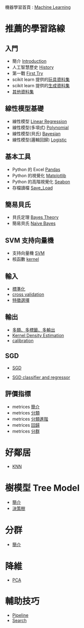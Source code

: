 
機器學習首頁 : [Machine Learning](https://tobytoy.github.io/OpenResource/machine-learning(scikit-learn)/)

# 推薦的學習路線

## 入門

- 簡介 [Introduction](%E7%B0%A1%E4%BB%8B(Introduction)/01-01%20Introduction_page)
- 人工智慧歷史 [History](%E7%B0%A1%E4%BB%8B(Introduction)/)
- 第一戰 [First Try](%E7%B0%A1%E4%BB%8B(Introduction)/01-02%20First_Try_page)
- scikit learn 提供的[玩具資料集](%E8%B3%87%E6%96%99%E9%9B%86(datasets)/01-03%20Toy-datasets_page)
- scikit learn 提供的[生成資料集](%E8%B3%87%E6%96%99%E9%9B%86(datasets)/01-04%20Generated-Datasets_page)
- [其他資料集](%E8%B3%87%E6%96%99%E9%9B%86(datasets)/01-05%20Other-Datasets_page)

## 線性模型基礎

- 線性模型 [Linear Regression](%E5%9F%BA%E6%9C%AC%E6%A8%A1%E5%9E%8B(basic-model)/%E7%B7%9A%E6%80%A7%E6%A8%A1%E5%9E%8B(Linear)/02-01%20Linear_Regression_page)
- 線性模型(多項式) [Polynomial](%E5%9F%BA%E6%9C%AC%E6%A8%A1%E5%9E%8B(basic-model)/%E7%B7%9A%E6%80%A7%E6%A8%A1%E5%9E%8B(Linear)/02-02%20Linear_Regression_Polynomial_page)
- 線性模型(貝氏) [Bayesian](%E5%9F%BA%E6%9C%AC%E6%A8%A1%E5%9E%8B(basic-model)/%E7%B7%9A%E6%80%A7%E6%A8%A1%E5%9E%8B(Linear)/02-03%20Linear_Regression_Bayesian_page)
- 線性模型(邏輯回歸) [Logistic](%E5%9F%BA%E6%9C%AC%E6%A8%A1%E5%9E%8B(basic-model)/%E7%B7%9A%E6%80%A7%E6%A8%A1%E5%9E%8B(Linear)/02-04%20Linear_Regression_Logistic_page)

## 基本工具

- Python 的 Excel [Pandas](%E5%85%B6%E4%BB%96%E5%B7%A5%E5%85%B7(other-tools)/00-01%20(Appendex)%20Pandas_page)
- Python 的視覺化 [Matplotlib](%E5%85%B6%E4%BB%96%E5%B7%A5%E5%85%B7(other-tools)/00-02%20(Appendex)%20Visualization_page)
- Python 的高階視覺化 [Seabon](%E5%85%B6%E4%BB%96%E5%B7%A5%E5%85%B7(other-tools)/00-03%20(Appendex)%20seabon_page)
- 存檔讀檔 [Save_Load](%E5%85%B6%E4%BB%96%E5%B7%A5%E5%85%B7(other-tools)/00-04%20(Appendex)%20Save_Load_page)

## 簡易貝氏

- 貝氏定理 [Bayes Theory](%E5%9F%BA%E6%9C%AC%E6%A8%A1%E5%9E%8B(basic-model)/%E8%B2%9D%E6%B0%8F(bayes)/03_01%20Bayes_Theory_page)
- 簡易貝氏 [Naive Bayes](%E5%9F%BA%E6%9C%AC%E6%A8%A1%E5%9E%8B(basic-model)/%E8%B2%9D%E6%B0%8F(bayes)/03_02%20Naive_Bayes_page)

## SVM 支持向量機

- 支持向量機 [SVM](%E5%9F%BA%E6%9C%AC%E6%A8%A1%E5%9E%8B(basic-model)/%E6%94%AF%E6%8C%81%E5%90%91%E9%87%8F%E6%A9%9F(SVM)/04_01%20Support_Vector_Machines_page)
- 核函數 [kernel](%E5%9F%BA%E6%9C%AC%E6%A8%A1%E5%9E%8B(basic-model)/%E6%94%AF%E6%8C%81%E5%90%91%E9%87%8F%E6%A9%9F(SVM)/04_02%20SVM_Kernel_Trick_page)

## 輸入

- [標準化](%E8%BC%B8%E5%85%A5(input)/standardization_page)
- [cross validation](%E8%BC%B8%E5%85%A5(input)/cross-validation_page)
- [特徵選擇](%E8%BC%B8%E5%85%A5(input)/feature-selection_page)

## 輸出

- [多類、多標籤、多輸出](%E8%BC%B8%E5%87%BA(output)/multi-class_multi-label_multi-task_page)
- [Kernel Density Estimation](%E8%BC%B8%E5%87%BA(output)/Density_Estimation_page)
- [calibration](%E8%BC%B8%E5%87%BA(output)/calibration_page)

## SGD

- [SGD](%E5%9F%BA%E6%9C%AC%E6%A8%A1%E5%9E%8B(basic-model)/%E9%9A%A8%E6%A9%9F%E6%A2%AF%E5%BA%A6%E4%B8%8B%E9%99%8D(stochastic-gradient-descent)/05_01%20Stochastic_Gradient_Descent_page)

- [SGD classifier and regressor](%E5%9F%BA%E6%9C%AC%E6%A8%A1%E5%9E%8B(basic-model)/%E9%9A%A8%E6%A9%9F%E6%A2%AF%E5%BA%A6%E4%B8%8B%E9%99%8D(stochastic-gradient-descent)/05_02%20SGD_Clf_Reg_page)

## 評價指標

- metrices [簡介](%E8%A9%95%E5%83%B9%E6%8C%87%E6%A8%99(metrics)/introduce_page)
- metrices [分類](%E8%A9%95%E5%83%B9%E6%8C%87%E6%A8%99(metrics)/metrics_classification_page)
- metrices [分類進階](%E8%A9%95%E5%83%B9%E6%8C%87%E6%A8%99(metrics)/metrics_classification_advance_page)
- metrices [回歸](%E8%A9%95%E5%83%B9%E6%8C%87%E6%A8%99(metrics)/metrics_regression_page)
- metrices [分群](%E8%A9%95%E5%83%B9%E6%8C%87%E6%A8%99(metrics)/metrics_clustering_page)


# 好鄰居

- [KNN](%E5%9F%BA%E6%9C%AC%E6%A8%A1%E5%9E%8B(basic-model)/NearestNeighbors/06_01%20KNN_page)

# 樹模型 Tree Model

- [簡介](%E5%9F%BA%E6%9C%AC%E6%A8%A1%E5%9E%8B(basic-model)/%E6%A8%B9%E6%A8%A1%E5%9E%8B(decision-trees)/08_01%20Introduce_page)
- [決策樹](%E5%9F%BA%E6%9C%AC%E6%A8%A1%E5%9E%8B(basic-model)/%E6%A8%B9%E6%A8%A1%E5%9E%8B(decision-trees)/08_02%20decision-trees_page)

# 分群

- [簡介](%E5%9F%BA%E6%9C%AC%E6%A8%A1%E5%9E%8B(basic-model)/Clustering/07_01%20Introduction_and_Kmeans_page)

# 降維

- [PCA](%E5%9F%BA%E6%9C%AC%E6%A8%A1%E5%9E%8B(basic-model)/Decomposing/09_01%20PCA_page)


# 輔助技巧

- [Pipeline](%E8%BC%94%E5%8A%A9%E6%8A%80%E5%B7%A7(skills)/pipeline_page)
- [Search](%E8%BC%94%E5%8A%A9%E6%8A%80%E5%B7%A7(skills)/search_page)


